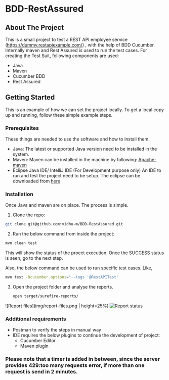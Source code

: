 # BDD-RestAssured

<!-- ABOUT THE PROJECT -->
## About The Project

This is a small project to test a REST API employee service (https://dummy.restapiexample.com/) , with the help of BDD Cucumber. 
Internally maven and Rest Assured is used to run the test cases. For creating the Test Suit, following components are used:

* Java
* Maven
* Cucumber BDD
* Rest Assured

<!-- GETTING STARTED -->
## Getting Started

This is an example of how we can set the project locally.
To get a local copy up and running, follow these simple example steps.

### Prerequisites

These things are needed to use the software and how to install them.

* Java:
  The latest or supported Java version need to be installed in the system.
* Maven:
  Maven can be installed in the machine by following:
  [Apache-maven](https://maven.apache.org/install.html)
* Eclipse Java IDE/ IntelliJ IDE (For Development purpose only)
  An IDE to run and test the project need to be setup. The eclipse can be downloaded from [here](https://www.eclipse.org/downloads/)
 

### Installation

Once Java and maven are on place. The process is simple.
1. Clone the repo:
  ```sh
  git clone git@github.com:vidhu-m/BDD-RestAssured.git
  ```
2. Run the below command from inside the project:
  ```sh
  mvn clean test
  ```
  This will show the status of the proect execution. Once the SUCCESS status is seen, go to the next step.
  

  Also, the below command can be used to run specific test cases. 
  Like,
  ```sh
  mvn test -Dcucumber.options="--tags '@RestAPITest'
   ```
3. Open the project folder and analyse the reports.
   ```sh 
   open target/surefire-reports/
    ```

![Report files](img/report-files.png | height=25%)
![Report status](img/report-status.png)

### Additional requirements

* Postman to verify the steps in manual way
* IDE requires the below plugins to continue the development of project:
  - Cucumber Editor
  - Maven plugin
  

### Please note that a timer is added in between, since the server provides 429:too many requests error, if more than one request is send in 2 minutes. 
